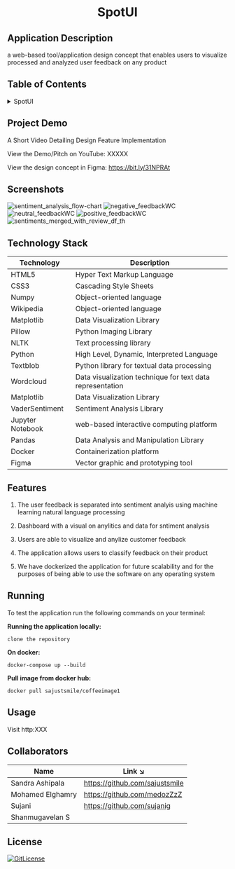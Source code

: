 <!-- PROJECT TITLE -->
  <h1 align="center">SpotUI</h1>

## Application Description

a web-based tool/application design concept that enables users to visualize processed and analyzed user feedback on any product

## Table of Contents

<details>
<summary>SpotUI</summary>

- [Application Description](#application-description)
- [Table of Contents](#table-of-contents)
- [Project Demo](#demo)
- [Screenshots](#screenshots)
- [Technology Stack](#technology-stack)
- [Features](#features)
- [Running](#running)
- [Usage](#usage)
- [Collaborators](#collaborators)
- [References](#references)
- [License](#license)

</details>

## Project Demo

A Short Video Detailing Design Feature Implementation

View the Demo/Pitch on YouTube: XXXXX

View the design concept in Figma: https://bit.ly/31NPRAt

## Screenshots
![sentiment_analysis_flow-chart](https://user-images.githubusercontent.com/19821445/145721397-84aeb241-a834-4881-b163-0bb433f4f7e4.JPG)
![negative_feedbackWC](https://user-images.githubusercontent.com/19821445/145718820-ec8ea7a9-04a7-4655-835f-398e9f449938.JPG)
![neutral_feedbackWC](https://user-images.githubusercontent.com/19821445/145718827-59918c14-2ef7-4c19-86af-55ef00897a1e.JPG)
![positive_feedbackWC](https://user-images.githubusercontent.com/19821445/145718824-0612a1ff-6578-4cc0-b540-d4c4aed397f0.JPG)
![sentiments_merged_with_review_df_th](https://user-images.githubusercontent.com/19821445/145718832-cb4b9c48-d05b-481d-b9dc-7f67e88294fd.JPG)

## Technology Stack

| Technology       | Description                                               |
| ---------------- | --------------------------------------------------------- |
| HTML5            | Hyper Text Markup Language                                |
| CSS3             | Cascading Style Sheets                                    |
| Numpy            | Object-oriented language                                  |
| Wikipedia        | Object-oriented language                                  |
| Matplotlib       | Data Visualization Library                                |
| Pillow           | Python Imaging Library                                    |
| NLTK             | Text processing library                                   |
| Python           | High Level, Dynamic, Interpreted Language                 |
| Textblob         | Python library for textual data processing                |
| Wordcloud        | Data visualization technique for text data representation |
| Matplotlib       | Data Visualization Library                                |
| VaderSentiment   | Sentiment Analysis Library                                |
| Jupyter Notebook | web-based interactive computing platform                  |
| Pandas           | Data Analysis and Manipulation Library                    |
| Docker           | Containerization platform                                 |
| Figma            | Vector graphic and prototyping tool                       |

## Features

1. The user feedback is separated into sentiment analyis using machine learning natural language processing

2. Dashboard with a visual on anylitics and data for sntiment analysis

3. Users are able to visualize and anylize customer feedback

4. The application allows users to classify feedback on their product

5. We have dockerized the application for future scalability and for the purposes of being able to use the software on any operating system

## Running

To test the application run the following commands on your terminal:

**Running the application locally:**

```
clone the repository
```

**On docker:**

```
docker-compose up --build
```

**Pull image from docker hub:**

```
docker pull sajustsmile/coffeeimage1
```

## Usage

Visit http:XXX

## Collaborators

| Name             | Link ↘️                        |
| ---------------- | ------------------------------ |
| Sandra Ashipala  | https://github.com/sajustsmile |
| Mohamed Elghamry | https://github.com/medozZzZ    |
| Sujani           | https://github.com/sujanig     |
| Shanmugavelan S  |                                |

## License

[![GitLicense](https://gitlicense.com/badge/sajustsmile/spotUI)](https://github.com/sajustsmile/spotUI/blob/main/LICENSE)
